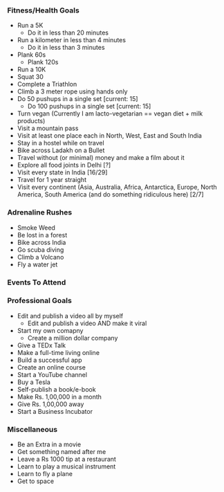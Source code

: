 ### Fitness/Health Goals
- Run a 5K
    - Do it in less than 20 minutes 
- Run a kilometer in less than 4 minutes
    - Do it in less than 3 minutes 
- Plank 60s
  - Plank 120s 
- Run a 10K 
- Squat 30 
- Complete a Triathlon 
- Climb a 3 meter rope using hands only 
- Do 50 pushups in a single set [current: 15]
  - Do 100 pushups in a single set [current: 15]
- Turn vegan (Currently I am lacto-vegetarian == vegan diet + milk products)
- Visit a mountain pass 
- Visit at least one place each in North, West, East and South India
- Stay in a hostel while on travel
- Bike across Ladakh on a Bullet 
- Travel without (or minimal) money and make a film about it 
- Explore all food joints in Delhi [?] 
- Visit every state in India [16/29] 
- Travel for 1 year straight 
- Visit every continent (Asia, Australia, Africa, Antarctica, Europe, North America, South America (and do something ridiculous here) [2/7]

### Adrenaline Rushes
- Smoke Weed
- Be lost in a forest
- Bike across India 
- Go scuba diving 
- Climb a Volcano 
- Fly a water jet 

### Events To Attend

### Professional Goals
- Edit and publish a video all by myself
    - Edit and publish a video AND make it viral 
- Start my own comapny 
    - Create a million dollar company 
- Give a TEDx Talk 
- Make a full-time living online 
- Build a successful app 
- Create an online course 
- Start a YouTube channel 
- Buy a Tesla 
- Self-publish a book/e-book 
- Make Rs. 1,00,000 in a month 
- Give Rs. 1,00,000 away 
- Start a Business Incubator 

### Miscellaneous
- Be an Extra in a movie 
- Get something named after me 
- Leave a Rs 1000 tip at a restaurant 
- Learn to play a musical instrument 
- Learn to fly a plane 
- Get to space
